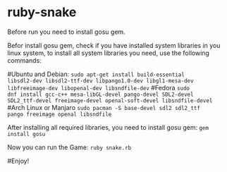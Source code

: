 # ruby-snake
Before run you need to install gosu gem.

Befor install gosu gem, check if you have installed system libraries in you linux system,
to install all system libraries you need, use the following commands:

#Ubuntu and Debian:
<code>sudo apt-get install build-essential libsdl2-dev libsdl2-ttf-dev libpango1.0-dev libgl1-mesa-dev libfreeimage-dev libopenal-dev libsndfile-dev</code>
#Fedora
<code>sudo dnf install gcc-c++ mesa-libGL-devel pango-devel SDL2-devel SDL2_ttf-devel freeimage-devel openal-soft-devel libsndfile-devel</code>
#Arch Linux or Manjaro
<code>sudo pacman -S base-devel sdl2 sdl2_ttf pango freeimage openal libsndfile</code>

After installing all required libraries, you need to install gosu gem:
<code>gem install gosu</code>

Now you can run the Game:
<code>ruby snake.rb</code>

#Enjoy!

